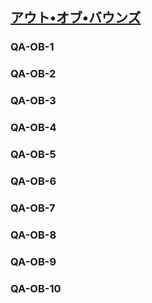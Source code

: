 ## [アウト•オブ•バウンズ](80602)

### QA-OB-1

### QA-OB-2

### QA-OB-3

### QA-OB-4

### QA-OB-5

### QA-OB-6

### QA-OB-7

### QA-OB-8

### QA-OB-9

### QA-OB-10
